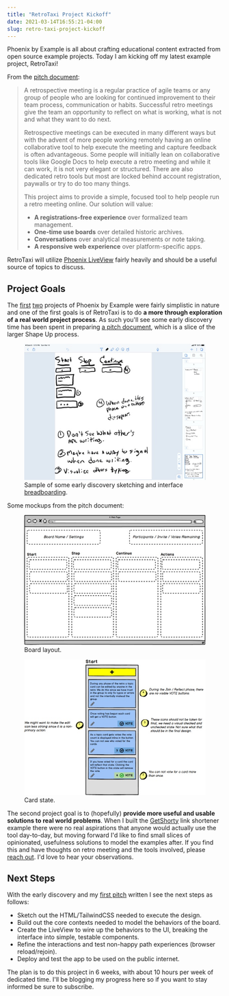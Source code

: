 ```yaml
---
title: "RetroTaxi Project Kickoff"
date: 2021-03-14T16:55:21-04:00
slug: retro-taxi-project-kickoff
---
```


Phoenix by Example is all about crafting educational content extracted from open source example projects. Today I am kicking off my latest example project, RetroTaxi!

From the [pitch document](https://github.com/phoenix-by-example/retro_taxi/blob/main/docs/c1/feature_post_and_vote.md):

> A retrospective meeting is a regular practice of agile teams or any group of people who are looking for continued improvement to their team process, communication or habits. Successful retro meetings give the team an opportunity to reflect on what is working, what is not and what they want to do next. 
>
> Retrospective meetings can be executed in many different ways but with the advent of more people working remotely having an online collaborative tool to help execute the meeting and capture feedback is often advantageous. Some people will initially lean on collaborative tools like Google Docs to help execute a retro meeting and while it can work, it is not very elegant or structured. There are also dedicated retro tools but most are locked behind account registration, paywalls or try to do too many things.
> 
> This project aims to provide a simple, focused tool to help people run a retro meeting online. Our solution will value:
> 
> * **A registrations-free experience** over formalized team management.
> * **One-time use boards** over detailed historic archives.
> * **Conversations** over analytical measurements or note taking.
> * **A responsive web experience** over platform-specific apps.

RetroTaxi will utilize [Phoenix LiveView](https://hexdocs.pm/phoenix_live_view/Phoenix.LiveView.html) fairly heavily and should be a useful source of topics to discuss.

## Project Goals

The [first](https://github.com/phoenix-by-example/greeter) [two](https://github.com/phoenix-by-example/get_shorty) projects of Phoenix by Example were fairly simplistic in nature and one of the first goals is of RetroTaxi is to do **a more through exploration of a real world project process**. As such you'll see some early discovery time has been spent in preparing [a pitch document](https://github.com/phoenix-by-example/retro_taxi/blob/main/docs/c1/feature_post_and_vote.md), which is a slice of the larger Shape Up process.

<figure>
 <a href="breadboards.jpeg">
 <img src="breadboards-thumb.jpeg" alt="Sample of some early discovery sketching and interface breadboarding."></a>
 <figcaption>Sample of some early discovery sketching and interface <a href="https://basecamp.com/shapeup/1.3-chapter-04#breadboarding">breadboarding</a>.</figcaption>
</figure>

Some mockups from the pitch document:

<figure>
 <a href="board-layout.png">
 <img src="board-layout-thumb.jpeg" alt="Board layout."></a>
 <figcaption>Board layout.</figcaption>
</figure>

<figure>
 <a href="card-state.png">
 <img src="card-state-thumb.jpeg" alt="Card state."></a>
 <figcaption>Card state.</figcaption>
</figure>

The second project goal is to (hopefully) **provide more useful and usable solutions to real world problems**. When I built the [GetShorty](https://github.com/phoenix-by-example/get_shorty) link shortener example there were no real aspirations that anyone would actually use the tool day-to-day, but moving forward I'd like to find small slices of opinionated, usefulness solutions to model the examples after. If you find this and have thoughts on retro meeting and the tools involved, please [reach out](mailto:mike@mikezornek.com). I'd love to hear your observations.

## Next Steps

With the early discovery and my [first pitch](https://github.com/phoenix-by-example/retro_taxi/blob/main/docs/c1/feature_post_and_vote.md) written I see the next steps as follows:

* Sketch out the HTML/TailwindCSS needed to execute the design.
* Build out the core contexts needed to model the behaviors of the board.
* Create the LiveView to wire up the behaviors to the UI, breaking the interface into simple, testable components.
* Refine the interactions and test non-happy path experiences (browser reload/rejoin).
* Deploy and test the app to be used on the public internet.

The plan is to do this project in 6 weeks, with about 10 hours per week of dedicated time. I'll be blogging my progress here so if you want to stay informed be sure to subscribe.